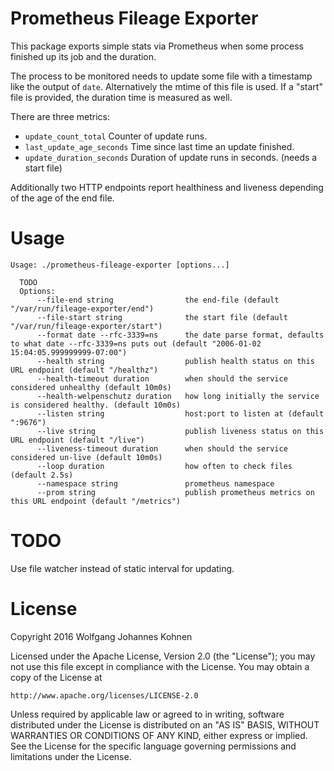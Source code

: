 # Prometheus Fileage Exporter 
This package exports simple stats via Prometheus when some process finished
up its job and the duration.

The process to be monitored needs to update some file with a timestamp like
the output of `date`. Alternatively the mtime of this file is used. If a
"start" file is provided, the duration time is measured as well. 

There are three metrics:

 *  `update_count_total` Counter of update runs.
 *  `last_update_age_seconds`  Time since last time an update finished.
 *  `update_duration_seconds`  Duration of update runs in seconds. (needs a start file)

Additionally two HTTP endpoints report healthiness and liveness depending
of the age of the end file.

# Usage

```
Usage: ./prometheus-fileage-exporter [options...]

  TODO
  Options:
      --file-end string                the end-file (default "/var/run/fileage-exporter/end")
      --file-start string              the start file (default "/var/run/fileage-exporter/start")
      --format date --rfc-3339=ns      the date parse format, defaults to what date --rfc-3339=ns puts out (default "2006-01-02 15:04:05.999999999-07:00")
      --health string                  publish health status on this URL endpoint (default "/healthz")
      --health-timeout duration        when should the service considered unhealthy (default 10m0s)
      --health-welpenschutz duration   how long initially the service is considered healthy. (default 10m0s)
      --listen string                  host:port to listen at (default ":9676")
      --live string                    publish liveness status on this URL endpoint (default "/live")
      --liveness-timeout duration      when should the service considered un-live (default 10m0s)
      --loop duration                  how often to check files (default 2.5s)
      --namespace string               prometheus namespace
      --prom string                    publish prometheus metrics on this URL endpoint (default "/metrics")
```

# TODO

Use file watcher instead of static interval for updating.

# License
Copyright 2016 Wolfgang Johannes Kohnen

Licensed under the Apache License, Version 2.0 (the "License");
you may not use this file except in compliance with the License.
You may obtain a copy of the License at

    http://www.apache.org/licenses/LICENSE-2.0

Unless required by applicable law or agreed to in writing, software
distributed under the License is distributed on an "AS IS" BASIS,
WITHOUT WARRANTIES OR CONDITIONS OF ANY KIND, either express or implied.
See the License for the specific language governing permissions and
limitations under the License.

